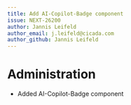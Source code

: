 ```yaml
---
title: Add AI-Copilot-Badge component
issue: NEXT-26200
author: Jannis Leifeld
author_email: j.leifeld@cicada.com
author_github: Jannis Leifeld
---
```

# Administration
* Added AI-Copilot-Badge component
